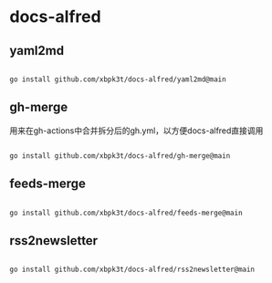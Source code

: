 # docs-alfred

## yaml2md

```shell

go install github.com/xbpk3t/docs-alfred/yaml2md@main

```

## gh-merge

用来在gh-actions中合并拆分后的gh.yml，以方便docs-alfred直接调用

```shell

go install github.com/xbpk3t/docs-alfred/gh-merge@main

```

## feeds-merge

```shell

go install github.com/xbpk3t/docs-alfred/feeds-merge@main

```

## rss2newsletter

```shell

go install github.com/xbpk3t/docs-alfred/rss2newsletter@main

```

